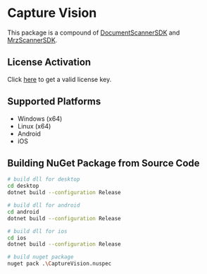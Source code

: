 # Capture Vision
This package is a compound of [DocumentScannerSDK](https://www.nuget.org/packages/DocumentScannerSDK) and [MrzScannerSDK](https://www.nuget.org/packages/MrzScannerSDK).


## License Activation
Click [here](https://www.dynamsoft.com/customer/license/trialLicense/?product=dcv&package=cross-platform) to get a valid license key.

## Supported Platforms
- Windows (x64)
- Linux (x64)
- Android
- iOS
    
## Building NuGet Package from Source Code

```bash
# build dll for desktop
cd desktop
dotnet build --configuration Release

# build dll for android
cd android
dotnet build --configuration Release

# build dll for ios
cd ios
dotnet build --configuration Release

# build nuget package
nuget pack .\CaptureVision.nuspec
```
